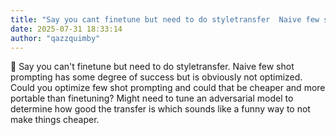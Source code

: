```yaml
---
title: "Say you cant finetune but need to do styletransfer  Naive few shot prompting has some"
date: 2025-07-31 18:33:14
author: "qazzquimby"
---
```


💭 Say you can't finetune but need to do styletransfer. Naive few shot prompting has some degree of success but is obviously not optimized.
Could you optimize few shot prompting and could that be cheaper and more portable than finetuning?
Might need to tune an adversarial model to determine how good the transfer is which sounds like a funny way to not make things cheaper.